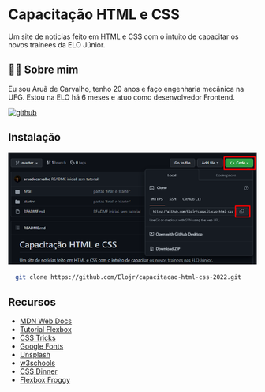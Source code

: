 # Capacitação HTML e CSS

Um site de noticias feito em HTML e CSS com o intuito de capacitar os novos trainees da ELO Júnior.

## 👨‍💻 Sobre mim

Eu sou Aruã de Carvalho, tenho 20 anos e faço engenharia mecânica na UFG. Estou na ELO há 6 meses e atuo como desenvolvedor Frontend.

[![github](https://img.shields.io/badge/github-000?style=for-the-badge&logo=github&logoColor=white)](https://github.com/aruadecarvalho)


## Instalação

![Tutorial](./tutorial-install/img_1.png)

```bash
  git clone https://github.com/Elojr/capacitacao-html-css-2022.git
```


## Recursos

- [MDN Web Docs](https://developer.mozilla.org/)
- [Tutorial Flexbox](https://www.joshwcomeau.com/css/interactive-guide-to-flexbox/)
- [CSS Tricks](https://css-tricks.com/)
- [Google Fonts](https://fonts.google.com/)
- [Unsplash](https://unsplash.com/)
- [w3schools](https://www.w3schools.com/)
- [CSS Dinner](https://css-diner.netlify.app/)
- [Flexbox Froggy](https://flexboxfroggy.com/#fr)
